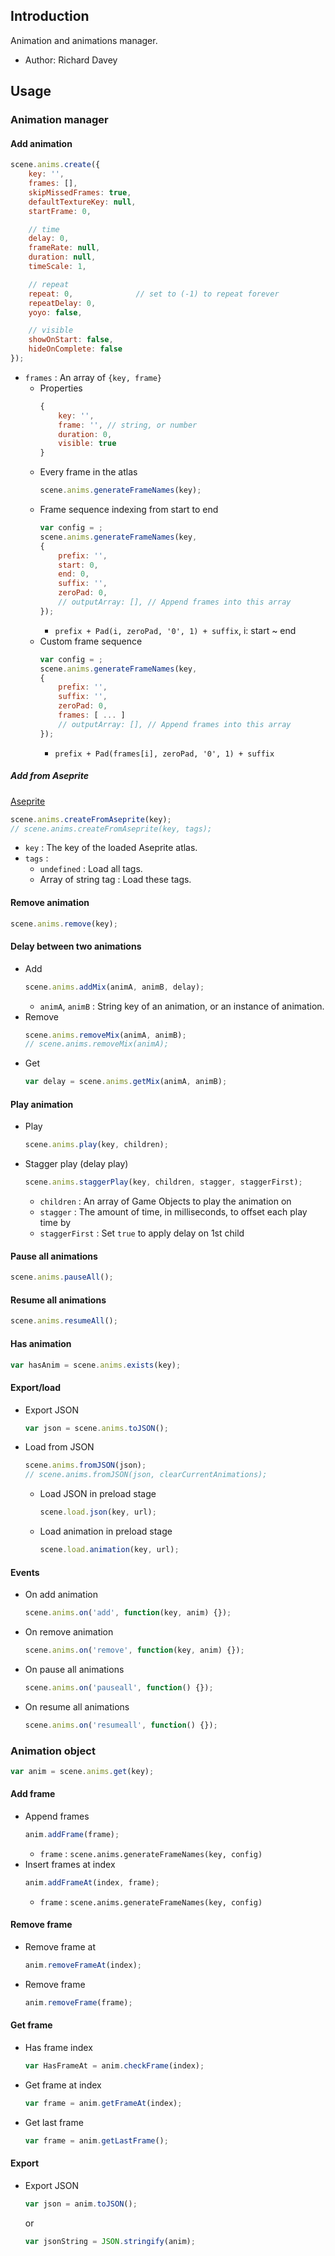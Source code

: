 ## Introduction

Animation and animations manager.

- Author: Richard Davey

## Usage

### Animation manager

#### Add animation

```javascript
scene.anims.create({
    key: '',
    frames: [],
    skipMissedFrames: true,
    defaultTextureKey: null,
    startFrame: 0,

    // time
    delay: 0,
    frameRate: null,
    duration: null,
    timeScale: 1,

    // repeat
    repeat: 0,              // set to (-1) to repeat forever
    repeatDelay: 0,
    yoyo: false,

    // visible
    showOnStart: false,
    hideOnComplete: false
});
```

- `frames` : An array of `{key, frame}`
    - Properties
        ```javascript
        {
            key: '',
            frame: '', // string, or number
            duration: 0,
            visible: true
        }
        ```
    - Every frame in the atlas
        ```javascript
        scene.anims.generateFrameNames(key);
        ```
    - Frame sequence indexing from start to end
        ```javascript
        var config = ;
        scene.anims.generateFrameNames(key,
        {
            prefix: '',
            start: 0,
            end: 0,
            suffix: '',
            zeroPad: 0,
            // outputArray: [], // Append frames into this array
        });
        ```
        - `prefix + Pad(i, zeroPad, '0', 1) + suffix`, i: start ~ end
    - Custom frame sequence
        ```javascript
        var config = ;
        scene.anims.generateFrameNames(key,
        {
            prefix: '',
            suffix: '',
            zeroPad: 0,
            frames: [ ... ]
            // outputArray: [], // Append frames into this array
        });
        ```
        - `prefix + Pad(frames[i], zeroPad, '0', 1) + suffix`

##### Add from Aseprite

[Aseprite](tool.md#aseprite)

```javascript
scene.anims.createFromAseprite(key);
// scene.anims.createFromAseprite(key, tags);
```

- `key` : The key of the loaded Aseprite atlas.
- `tags` :
    - `undefined` : Load all tags.
    - Array of string tag : Load these tags.

#### Remove animation

```javascript
scene.anims.remove(key);
```

#### Delay between two animations

- Add
    ```javascript
    scene.anims.addMix(animA, animB, delay);
    ```
    - `animA`, `animB` : String key of an animation, or an instance of animation.
- Remove
    ```javascript
    scene.anims.removeMix(animA, animB);
    // scene.anims.removeMix(animA);
    ```
- Get
    ```javascript
    var delay = scene.anims.getMix(animA, animB);
    ```

#### Play animation

- Play
    ```javascript
    scene.anims.play(key, children);
    ```
- Stagger play (delay play)
    ```javascript
    scene.anims.staggerPlay(key, children, stagger, staggerFirst);
    ```
    - `children` : An array of Game Objects to play the animation on
    - `stagger` : The amount of time, in milliseconds, to offset each play time by
    - `staggerFirst` : Set `true` to apply delay on 1st child

#### Pause all animations

```javascript
scene.anims.pauseAll();
```

#### Resume all animations

```javascript
scene.anims.resumeAll();
```

#### Has animation

```javascript
var hasAnim = scene.anims.exists(key);
```

#### Export/load

- Export JSON
    ```javascript
    var json = scene.anims.toJSON();
    ```
- Load from JSON
    ```javascript
    scene.anims.fromJSON(json);
    // scene.anims.fromJSON(json, clearCurrentAnimations);
    ```
    - Load JSON in preload stage
        ```javascript
       scene.load.json(key, url);
       ```
    - Load animation in preload stage
        ```javascript
        scene.load.animation(key, url);
        ```

#### Events

- On add animation
   ```javascript
   scene.anims.on('add', function(key, anim) {});
   ```
- On remove animation
   ```javascript
   scene.anims.on('remove', function(key, anim) {});
   ```
- On pause all animations
   ```javascript
   scene.anims.on('pauseall', function() {});
   ```
- On resume all animations
   ```javascript
   scene.anims.on('resumeall', function() {});
   ```

### Animation object

```javascript
var anim = scene.anims.get(key);
```

#### Add frame

- Append frames
    ```javascript
    anim.addFrame(frame);
    ```
    - `frame` : `scene.anims.generateFrameNames(key, config)`
- Insert frames at index
    ```javascript
    anim.addFrameAt(index, frame);
    ```
    - `frame` : `scene.anims.generateFrameNames(key, config)`

#### Remove frame

- Remove frame at
    ```javascript
    anim.removeFrameAt(index);
    ```
- Remove frame
    ```javascript
    anim.removeFrame(frame);
    ```

#### Get frame

- Has frame index
    ```javascript
    var HasFrameAt = anim.checkFrame(index);
    ```
- Get frame at index
    ```javascript
    var frame = anim.getFrameAt(index);
    ```
- Get last frame
    ```javascript
    var frame = anim.getLastFrame();
    ```

#### Export

- Export JSON
    ```javascript
    var json = anim.toJSON();
    ```
    or
    ```javascript
    var jsonString = JSON.stringify(anim);
    ```